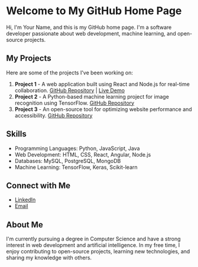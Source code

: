 # Welcome to My GitHub Home Page

Hi, I'm Your Name, and this is my GitHub home page. I'm a software developer passionate about web development, machine learning, and open-source projects. 

## My Projects

Here are some of the projects I've been working on:

1. **Project 1** - A web application built using React and Node.js for real-time collaboration. [GitHub Repository](https://github.com/username/project1) | [Live Demo](https://project1.example.com)
2. **Project 2** - A Python-based machine learning project for image recognition using TensorFlow. [GitHub Repository](https://github.com/username/project2)
3. **Project 3** - An open-source tool for optimizing website performance and accessibility. [GitHub Repository](https://github.com/username/project3)

## Skills

- Programming Languages: Python, JavaScript, Java
- Web Development: HTML, CSS, React, Angular, Node.js
- Databases: MySQL, PostgreSQL, MongoDB
- Machine Learning: TensorFlow, Keras, Scikit-learn

## Connect with Me

- [LinkedIn](https://www.linkedin.com/in/kenatopos/)
- [Email](mailto:kenatopos@outlook.com)

## About Me

I'm currently pursuing a degree in Computer Science and have a strong interest in web development and artificial intelligence. In my free time, I enjoy contributing to open-source projects, learning new technologies, and sharing my knowledge with others.
